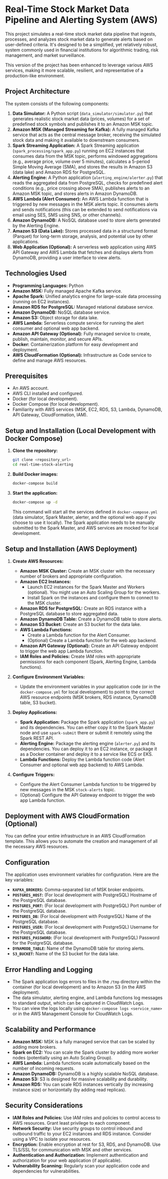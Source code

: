 # Real-Time Stock Market Data Pipeline and Alerting System (AWS)

This project simulates a real-time stock market data pipeline that ingests, processes, and analyzes stock market data to generate alerts based on user-defined criteria. It's designed to be a simplified, yet relatively robust, system commonly used in financial institutions for algorithmic trading, risk management, and market surveillance.

This version of the project has been enhanced to leverage various AWS services, making it more scalable, resilient, and representative of a production-like environment.

## Project Architecture

The system consists of the following components:

1.  **Data Simulator:** A Python script (`data_simulator/simulator.py`) that generates realistic stock market data (prices, volumes) for a set of predefined stock symbols and publishes it to an Amazon MSK topic.
2.  **Amazon MSK (Managed Streaming for Kafka):** A fully managed Kafka service that acts as the central message broker, receiving the simulated stock data and making it available to downstream consumers.
3.  **Spark Streaming Application:** A Spark Streaming application (`spark_processing/spark_app.py`) running on EC2 instances that consumes data from the MSK topic, performs windowed aggregations (e.g., average price, volume over 5 minutes), calculates a 5-period Simple Moving Average (SMA), and stores the results in Amazon S3 (data lake) and Amazon RDS for PostgreSQL.
4.  **Alerting Engine:** A Python application (`alerting_engine/alerter.py`) that reads the aggregated data from PostgreSQL, checks for predefined alert conditions (e.g., price crossing above SMA), publishes alerts to an Amazon MSK topic, and stores alerts in Amazon DynamoDB.
5.  **AWS Lambda (Alert Consumer):** An AWS Lambda function that is triggered by new messages in the MSK alerts topic. It consumes alerts and sends notifications (this can be extended to send notifications via email using SES, SMS using SNS, or other channels).
6.  **Amazon DynamoDB:** A NoSQL database used to store alerts generated by the Alerting Engine.
7.  **Amazon S3 (Data Lake):** Stores processed data in a structured format (Parquet) for long-term storage, analysis, and potential use by other applications.
8.  **Web Application (Optional):** A serverless web application using AWS API Gateway and AWS Lambda that fetches and displays alerts from DynamoDB, providing a user interface to view alerts.

## Technologies Used

*   **Programming Languages:** Python
*   **Amazon MSK:** Fully managed Apache Kafka service.
*   **Apache Spark:** Unified analytics engine for large-scale data processing (running on EC2 instances).
*   **Amazon RDS for PostgreSQL:** Managed relational database service.
*   **Amazon DynamoDB:** NoSQL database service.
*   **Amazon S3:** Object storage for data lake.
*   **AWS Lambda:** Serverless compute service for running the alert consumer and optional web app backend.
*   **Amazon API Gateway (Optional):** Fully managed service to create, publish, maintain, monitor, and secure APIs.
*   **Docker:** Containerization platform for easy development and deployment.
*   **AWS CloudFormation (Optional):** Infrastructure as Code service to define and manage AWS resources.

## Prerequisites

*   An AWS account.
*   AWS CLI installed and configured.
*   Docker (for local development).
*   Docker Compose (for local development).
*   Familiarity with AWS services (MSK, EC2, RDS, S3, Lambda, DynamoDB, API Gateway, CloudFormation, IAM).

## Setup and Installation (Local Development with Docker Compose)

1.  **Clone the repository:**

    ```bash
    git clone <repository_url>
    cd real-time-stock-alerting
    ```

2.  **Build Docker images:**

    ```bash
    docker-compose build
    ```

3.  **Start the application:**

    ```bash
    docker-compose up -d
    ```

    This command will start all the services defined in `docker-compose.yml` (data simulator, Spark Master, alerter, and the optional web app if you choose to use it locally). The Spark application needs to be manually submitted to the Spark Master, and AWS services are mocked for local development.

## Setup and Installation (AWS Deployment)

1.  **Create AWS Resources:**
    *   **Amazon MSK Cluster:** Create an MSK cluster with the necessary number of brokers and appropriate configuration.
    *   **Amazon EC2 Instances:**
        *   Launch EC2 instances for the Spark Master and Workers (optional). You might use an Auto Scaling Group for the workers.
        *   Install Spark on the instances and configure them to connect to the MSK cluster.
    *   **Amazon RDS for PostgreSQL:** Create an RDS instance with a PostgreSQL database to store aggregated data.
    *   **Amazon DynamoDB Table:** Create a DynamoDB table to store alerts.
    *   **Amazon S3 Bucket:** Create an S3 bucket for the data lake.
    *   **AWS Lambda Functions:**
        *   Create a Lambda function for the Alert Consumer.
        *   (Optional) Create a Lambda function for the web app backend.
    *   **Amazon API Gateway (Optional):** Create an API Gateway endpoint to trigger the web app Lambda function.
    *   **IAM Roles and Policies:** Create IAM roles with appropriate permissions for each component (Spark, Alerting Engine, Lambda functions).

2.  **Configure Environment Variables:**
    *   Update the environment variables in your application code (or in the `docker-compose.yml` for local development) to point to the correct AWS resource endpoints (MSK brokers, RDS instance, DynamoDB table, S3 bucket).

3.  **Deploy Applications:**
    *   **Spark Application:** Package the Spark application (`spark_app.py`) and its dependencies. You can either copy it to the Spark Master node and use `spark-submit` there or submit it remotely using the Spark REST API.
    *   **Alerting Engine:** Package the alerting engine (`alerter.py`) and its dependencies. You can deploy it to an EC2 instance, or package it as a Docker container and deploy it to a service like ECS or EKS.
    *   **Lambda Functions:** Deploy the Lambda function code (Alert Consumer and optional web app backend) to AWS Lambda.

4.  **Configure Triggers:**
    *   Configure the Alert Consumer Lambda function to be triggered by new messages in the MSK `stock-alerts` topic.
    *   (Optional) Configure the API Gateway endpoint to trigger the web app Lambda function.

## Deployment with AWS CloudFormation (Optional)

You can define your entire infrastructure in an AWS CloudFormation template. This allows you to automate the creation and management of all the necessary AWS resources.

## Configuration

The application uses environment variables for configuration. Here are the key variables:

*   **`KAFKA_BROKERS`:** Comma-separated list of MSK broker endpoints.
*   **`POSTGRES_HOST`:** (For local development with PostgreSQL) Hostname of the PostgreSQL database.
*   **`POSTGRES_PORT`:** (For local development with PostgreSQL) Port number of the PostgreSQL database.
*   **`POSTGRES_DB`:** (For local development with PostgreSQL) Name of the PostgreSQL database.
*   **`POSTGRES_USER`:** (For local development with PostgreSQL) Username for the PostgreSQL database.
*   **`POSTGRES_PASSWORD`:** (For local development with PostgreSQL) Password for the PostgreSQL database.
*   **`DYNAMODB_TABLE`:** Name of the DynamoDB table for storing alerts.
*   **`S3_BUCKET`:** Name of the S3 bucket for the data lake.

## Error Handling and Logging

*   The Spark application logs errors to files in the `/tmp` directory within the container (for local development) and to Amazon S3 (in the AWS deployment).
*   The data simulator, alerting engine, and Lambda functions log messages to standard output, which can be captured in CloudWatch Logs.
*   You can view the logs locally using `docker-compose logs <service_name>` or in the AWS Management Console for CloudWatch Logs.

## Scalability and Performance

*   **Amazon MSK:** MSK is a fully managed service that can be scaled by adding more brokers.
*   **Spark on EC2:** You can scale the Spark cluster by adding more worker nodes (potentially using an Auto Scaling Group).
*   **AWS Lambda:** Lambda functions scale automatically based on the number of incoming requests.
*   **Amazon DynamoDB:** DynamoDB is a highly scalable NoSQL database.
*   **Amazon S3:** S3 is designed for massive scalability and durability.
*   **Amazon RDS:** You can scale RDS instances vertically (by increasing instance size) or horizontally (by adding read replicas).

## Security Considerations

*   **IAM Roles and Policies:** Use IAM roles and policies to control access to AWS resources. Grant least privilege to each component.
*   **Network Security:** Use security groups to control inbound and outbound traffic to your EC2 instances and RDS instance. Consider using a VPC to isolate your resources.
*   **Encryption:** Enable encryption at rest for S3, RDS, and DynamoDB. Use TLS/SSL for communication with MSK and other services.
*   **Authentication and Authorization:** Implement authentication and authorization for your web application (if applicable).
*   **Vulnerability Scanning:** Regularly scan your application code and dependencies for vulnerabilities.

